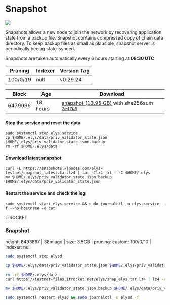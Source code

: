 # Snapshot

![](https://services.kjnodes.com/assets/images/logos/elys.png)

Snapshots allows a new node to join the network by recovering application state from a backup file. Snapshot contains compressed copy of chain data directory. To keep backup files as small as plausible, snapshot server is periodically beeing state-synced.

Snapshots are taken automatically every 6 hours starting at **08:30 UTC**

| Pruning  | Indexer | Version Tag |
| -------- | ------- | ----------- |
| 100/0/19 | null    | v0.29.24    |

| Block   | Age      | Download                                                                                                                                                                                              |
| ------- | -------- | ----------------------------------------------------------------------------------------------------------------------------------------------------------------------------------------------------- |
| 6479996 | 18 hours | [snapshot (13.95 GB)](https://snapshots.kjnodes.com/elys-testnet/snapshot\_latest.tar.lz4) with sha256sum [_`2e47b5`_](https://snapshots.kjnodes.com/elys-testnet/snapshot\_latest.tar.lz4.sha256sum) |

#### Stop the service and reset the data <a href="#stop-the-service-and-reset-the-data" id="stop-the-service-and-reset-the-data"></a>

```
sudo systemctl stop elys.service
cp $HOME/.elys/data/priv_validator_state.json $HOME/.elys/priv_validator_state.json.backup
rm -rf $HOME/.elys/data
```

#### Download latest snapshot <a href="#download-latest-snapshot" id="download-latest-snapshot"></a>

```
curl -L https://snapshots.kjnodes.com/elys-testnet/snapshot_latest.tar.lz4 | tar -Ilz4 -xf - -C $HOME/.elys
mv $HOME/.elys/priv_validator_state.json.backup $HOME/.elys/data/priv_validator_state.json
```

#### Restart the service and check the log <a href="#restart-the-service-and-check-the-log" id="restart-the-service-and-check-the-log"></a>

```
sudo systemctl start elys.service && sudo journalctl -u elys.service -f --no-hostname -o cat
```



ITROCKET

### Snapshot <a href="#snap" id="snap"></a>

height: 6493887 | 38m ago | size: 3.5GB | pruning: custom: 100/0/10 | indexer: null

```bash
sudo systemctl stop elysd

cp $HOME/.elys/data/priv_validator_state.json $HOME/.elys/priv_validator_state.json.backup

rm -rf $HOME/.elys/data 
curl https://testnet-files.itrocket.net/elys/snap_elys.tar.lz4 | lz4 -dc - | tar -xf - -C $HOME/.elys

mv $HOME/.elys/priv_validator_state.json.backup $HOME/.elys/data/priv_validator_state.json

sudo systemctl restart elysd && sudo journalctl -u elysd -f
```
